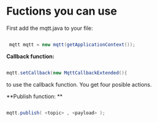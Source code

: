 <H1>Fuctions you can use</H1>

First add the mqtt.java to your file:

```JAVA

 mqtt mqtt = new mqtt(getApplicationContext());
 ```
 
**Callback function:** 
 
 ```JAVA
 
 mqtt.setCallback(new MqttCallbackExtended(){
 
 ```
 to use the callback function. You get four posible actions.
 
 
 
 **Publish function: **
 
 ```JAVA
 
 mqtt.publish( <topic> , <payload> );
 
 ```
 
 
 
